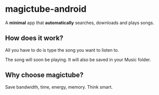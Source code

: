# magictube-android

A **minimal** app that **automatically** searches, downloads and plays songs.

## How does it work?

All you have to do is type the song you want to listen to.

The song will soon be playing. It will also be saved in your Music folder.

## Why choose magictube?

Save bandwidth, time, energy, memory. Think smart.
